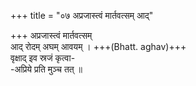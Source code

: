 +++
title = "०७ अप्रजास्त्वं मार्तवत्सम् आद्"

+++
अप्रजास्त्वं मार्तवत्सम्  
आद् रोदम् अघम् आवयम् । +++(Bhatt. aghav)+++  
वृक्षाद् इव स्रजं कृत्वा-  
-अप्रिये प्रति मुञ्च तत् ॥